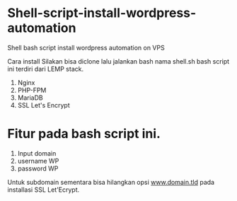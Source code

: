 # Shell-script-install-wordpress-automation
Shell bash script install wordpress automation on VPS

Cara install 
Silakan bisa diclone lalu jalankan bash nama shell.sh
bash script ini terdiri dari LEMP stack.
1. Nginx
2. PHP-FPM
3. MariaDB
4. SSL Let's Encrypt

# Fitur pada bash script ini.
1. Input domain
2. username WP
3. password WP

Untuk subdomain sementara bisa hilangkan opsi www.domain.tld pada installasi SSL Let'Ecrypt.

